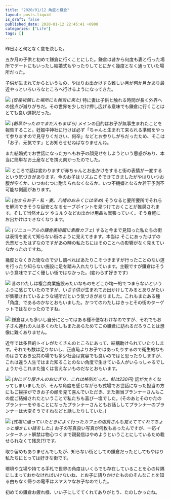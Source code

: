 ```yaml
---
title: "2020/01/12 角度と鎌倉"
layout: posts.liquid
is_draft: false
published_date: 2020-01-12 22:45:41 +0900
categories: ["Life"]
tags: []
---
```


昨日ふと何となく意を決した。

五か月の子供と初めて鎌倉に行くことにした。鎌倉は昔から何度も妻と行った場所でデートにもいったし結婚式もやったりしてとにかく幾度となく通っていた場所だった。

子供が生まれてからというもの、やはりお出かけすら難しい月が何か月かあり最近やっといろいろなところへ行けるようになってきた。

![](/public/images/2020/01/dsc08585-1024x684.jpg)
_(安産祈願した場所にも報告に来た)_
特に妻は子供と触れる時間が長く外界への接点が減りがちだ。その世界を少しだけ押し広げる意味でも鎌倉に行くことはとても良い選択だった。

![](/public/images/2020/01/dsc08586-1024x684.jpg)
_(朝早かったのでまだ人もまばら)_
メインの目的はお子が無事生まれたことを報告すること。妊娠中神社に行けば必ず「ちゃんと生まれて来られる準備をやって参りますので見守りください、何卒」などとお参りしがちだったため、そこは「お子、元気です」とお知らせせねばなりませんね。

また結婚式でお世話になった方へもお子の顔見せをしようという思惑があり、本当に簡単なお土産などを携え向かったのでした。

![](/public/images/2020/01/dsc08589.jpg)
ところで話は変わりますが赤ちゃんとお出かけをすると街の表情が一変するという気づきがあります。今のお子はリズムこそできてきましたがやはりいつお腹が空くか、いつおむつに耐えられなくなるか、いつ不機嫌となるか若干予測不可能な側面があります。

![](/public/images/2020/01/dsc08591-1024x684.jpg)
_(左からお子・私・妻。八幡のおみくじは辛め)_
そうなると要所要所でそれらを解消できそうな目安となるセーブポイントを見つけておくことが推奨されます。そして当然オムツ やミルクなどお出かけ用品も嵩張っていく。そう身軽にお出かけはできなくなります。

![](/public/images/2020/01/dsc08598-1024x684.jpg)
_(リニューアルの鎌倉美術館に素敵カフェ)_
すると今まで見知った私たちの街は表情を変えて知らない街のように見えてきます。本当は そこにあったはずの光景だったはずなのですがあの時の私たちにはそのことへの影響がなく見えていなかったのですね。

幾度となくきた街なので少し調べればあたりこそつきますが行ったことのない道を行ったり知らない施設に足を踏み入れたりしています。主観ですが鎌倉はそういう意味ですごく優しい街ではなかった。(変わらず好きです)

![](/public/images/2020/01/dsc08602-1024x684.jpg)
昔のわたしは複合商業施設みたいなものをどこか均一的でつまらないというふうに感じていたのですが、いざ子供が生まれてお出かけしてみるとありがたいが集積されているような場所だという気づきがありました。これもまたある種「角度」であるのかなとおもいました。かつてのわたしはきっとその街のターゲットではなかったのですね。

![](/public/images/2020/01/dsc08610-1024x684.jpg)
鎌倉は人も多いし自分にとってはある種不便なわけなのですが、それでもお子さん連れの人は多くわたしもまたあらためてこの鎌倉に訪れるだろうことは想像に難くありません。

近年では多目的トイレがたくさんのところにあって、結構助けられていたりします。それでも数は足りないし、正直恥よりお子ではあったりするので衛生的なものはさておき公共の場でも多少社会は寛容でも良いのではと思ったりしますが、これは違う人生ではまた知ることのない角度で生きている人がいらっしゃるでしょうからこれまた強くは言えないものだなとおもいます。

![](/public/images/2020/01/dsc08625-1024x684.jpg)
_(おにぎり屋さんのおにぎり、これは格別だった。鮭は230円)_
話が大きくなってしまいましたが、そんな角度を感じながらも式場でお世話になった担当の方にもご挨拶ができお子の顔を見て喜んでいただき、また担当プランナーさんもこの度ご結婚されたということで私たちも喜び一塩でした。(そのあとそのかたのプランナーをやることになったプランナーさんともお話ししてプランナーのプランナーは大変そうですねなどと話したりしていた。)

![](/public/images/2020/01/dsc08629-1024x684.jpg)
_(式場に通っていたときによく行ったカフェの店員さんも覚えててくれてちょっと懐かしい話をした。)_
お子の写真良い写真が何枚もあったんですが、一応インターネット解禁は物心つくまで親発信はやめようということにしているため載せられなくて残念(?)です。

取り留めもありませんでしたが、知らない街としての鎌倉だったとしてもやはり私たちにとっては好きな街です。

環境や立場や持てる手札で世界の角度はいくらでも存在していることを心の片隅にしまっておかなければいけないね、とお子に語りかけたもののそんなことを知る由もなく帰りの電車はスヤスヤなお子なのでした。

初めての鎌倉お疲れ様、いい子にしててくれてありがとう、たのしかったね。


